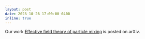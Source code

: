 ```yaml
---
layout: post
date: 2023-10-26 17:00:00-0400
inline: true
---
```


Our work [Effective field theory of particle mixing](https://arxiv.org/abs/2310.17070) is posted on arXiv.